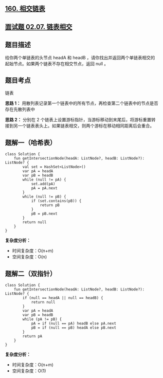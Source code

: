 ## [160. 相交链表](https://leetcode.cn/problems/intersection-of-two-linked-lists/)
## [面试题 02.07. 链表相交](https://leetcode.cn/problems/intersection-of-two-linked-lists-lcci/)

## 题目描述

给你两个单链表的头节点 headA 和 headB ，请你找出并返回两个单链表相交的起始节点。如果两个链表不存在相交节点，返回 null 。

## 题目考点

链表

**思路 1：** 用散列表记录第一个链表中的所有节点，再检查第二个链表中的节点是否存在先散列表中

**思路 2：** 分别在 2 个链表上设置游标指针，当游标移动到末尾后，将游标重置转接到另一个链表表头上。如果链表相交，则两个游标在移动相同距离后会重合。

## 题解一（哈希表）
 
```
class Solution {
    fun getIntersectionNode(headA: ListNode?, headB: ListNode?): ListNode? {
        val set = HashSet<ListNode>()
        var pA = headA
        var pB = headB
        while (null != pA) {
            set.add(pA)
            pA = pA.next
        }
        while (null != pB) {
            if (set.contains(pB)) {
                return pB
            }
            pB = pB.next
        }
        return null
    }
}
```

**复杂度分析：**

- 时间复杂度：O(n+m)
- 空间复杂度：O(n) 


## 题解二（双指针）
 
```
class Solution {
    fun getIntersectionNode(headA: ListNode?, headB: ListNode?): ListNode? {
        if (null == headA || null == headB) {
            return null
        }
        var pA = headA
        var pB = headB
        while (pA != pB) {
            pA = if (null == pA) headB else pA.next
            pB = if (null == pB) headA else pB.next
        }
        return pA
    }
}
```

**复杂度分析：**

- 时间复杂度：O(n+m)
- 空间复杂度：O(1) 
